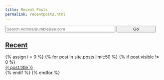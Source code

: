```yaml
---
title: Recent Posts
permalink: recentposts.html
---
```


<html>
<head>
  <link rel="stylesheet" id="mainstyle" href="/css/{{ site.main_theme }}.css?v={{ site.time | date:'%s' }}">
  <script type="text/javascript" src="/admt/admt.js"> </script>
</head>
<body class="side-bar-body">

<form method="get" id="search" action="http://duckduckgo.com/" target="new" style="margin-bottom: 5px">
  <input type="hidden" name="sites" value="admiralbumblebee.com"/>
  <input type="hidden" name="k8" value="#444444"/>
  <input type="hidden" name="k9" value="#D51920"/>
  <input type="hidden" name="kt" value="h"/>
  <input type="text" name="q" maxlength="255" placeholder="Search AdmiralBumbleBee.com" style="width: 70%;" />
  <input type="submit" value="Go" style="width: 25%;" />
</form>

<h2 class="recent-post-header">
  <a href="/tags/?year=true" target="_parent">Recent</a>
</h2>
{% assign i = 0 %}
{% for post in site.posts limit:50 %}
  {% if post.visible != 0 %}
  <div class="recent-post">
    <a class="recent-post-link" href="{{ post.url }}" target="_parent">{{ post.title }}</a>
  </div>
  {% endif %}
{% endfor %}
</body>
</html>


